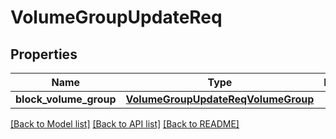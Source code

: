 # VolumeGroupUpdateReq

## Properties
Name | Type | Description | Notes
------------ | ------------- | ------------- | -------------
**block_volume_group** | [**VolumeGroupUpdateReqVolumeGroup**](VolumeGroupUpdateReqVolumeGroup.md) |  | 

[[Back to Model list]](../README.md#documentation-for-models) [[Back to API list]](../README.md#documentation-for-api-endpoints) [[Back to README]](../README.md)


